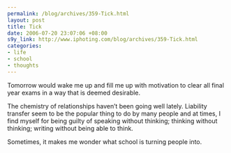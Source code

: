 ```yaml
--- 
permalink: /blog/archives/359-Tick.html
layout: post
title: Tick
date: 2006-07-20 23:07:06 +08:00
s9y_link: http://www.iphoting.com/blog/archives/359-Tick.html
categories: 
- life
- school
- thoughts
---
```

<p class="whiteline"><p>Tomorrow would wake me up and fill me up with motivation to clear all final year exams in a way that is deemed desirable.</p>
</p><p class="whiteline"><p>The chemistry of relationships haven&#8217;t been going well lately. Liability transfer seem to be the popular thing to do by many people and at times, I find myself for being guilty of speaking without thinking; thinking without thinking; writing without being able to think.</p>
</p><p class="break"><p>Sometimes, it makes me wonder what school is turning people into.</p></p>
